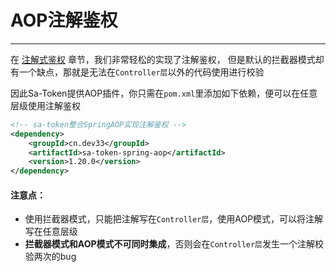 # AOP注解鉴权
--- 

在 [注解式鉴权](/use/at-check) 章节，我们非常轻松的实现了注解鉴权，
但是默认的拦截器模式却有一个缺点，那就是无法在`Controller层`以外的代码使用进行校验

因此Sa-Token提供AOP插件，你只需在`pom.xml`里添加如下依赖，便可以在任意层级使用注解鉴权

``` xml 
<!-- sa-token整合SpringAOP实现注解鉴权 -->
<dependency>
	<groupId>cn.dev33</groupId>
	<artifactId>sa-token-spring-aop</artifactId>
	<version>1.20.0</version>
</dependency>
```


#### 注意点：
- 使用拦截器模式，只能把注解写在`Controller层`，使用AOP模式，可以将注解写在任意层级 <br>
- **拦截器模式和AOP模式不可同时集成**，否则会在`Controller层`发生一个注解校验两次的bug









